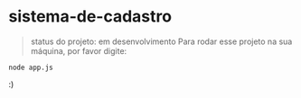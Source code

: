 # sistema-de-cadastro
>status do projeto: em desenvolvimento
>Para rodar esse projeto na sua máquina, por favor digite: 
```
node app.js
```
:)